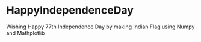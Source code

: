 # HappyIndependenceDay
Wishing Happy 77th Independence Day by making Indian Flag using Numpy and Mathplotlib
